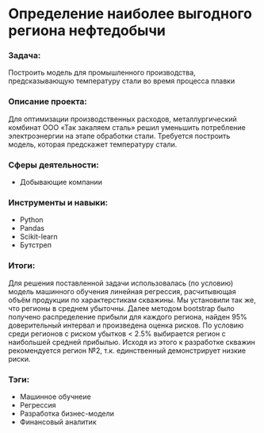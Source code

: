 # Определение наиболее выгодного региона нефтедобычи
### Задача:
Построить модель для промышленного производства, предсказывающую температуру стали во время процесса плавки
### Описание проекта:
Для оптимизации производственных расходов, металлургический комбинат ООО «Так закаляем сталь» решил уменьшить потребление электроэнергии на этапе обработки стали. Требуется построить модель, которая предскажет температуру стали.
### Сферы деятельности:
* Добывающие компании
### Инструменты и навыки: 
* Python
* Pandas
* Scikit-learn
* Бутстреп
### Итоги: 
Для решения поставленной задачи использовалась (по условию) модель машинного обучения линейная регрессия, расчитывющая объём продукции по характерстикам скважины. Мы установили так же, что регионы в среднем убыточны. Далее методом bootstrap было получено распределение прибыли для каждого региона, найден 95% доверительный интервал и произведена оценка рисков. По условию среди регионов с риском убытков < 2.5% выбирается регион с наибольшей средней прибылью. Исходя из этого к разработке скважин рекомендуется регион №2, т.к. единственный демонстрирует низкие риски.
### Тэги:
* Машинное обучнеие
* Регрессия
* Разработка бизнес-модели
* Финансовый аналитик
